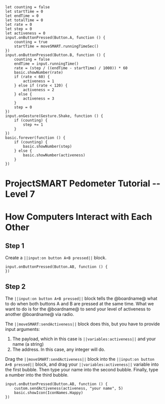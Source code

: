 ```template
let counting = false
let startTime = 0
let endTime = 0
let totalTime = 0
let rate = 0
let step = 0
let activeness = 0
input.onButtonPressed(Button.A, function () {
    counting = true
    startTime = moveSMART.runningTimeSec()
})
input.onButtonPressed(Button.B, function () {
    counting = false
    endTime = input.runningTime()
    rate = (step / ((endTime - startTime) / 1000)) * 60
    basic.showNumber(rate)
    if (rate < 60) {
        activeness = 1
    } else if (rate < 120) {
        activeness = 2
    } else {
        activeness = 3
    }
    step = 0
})
input.onGesture(Gesture.Shake, function () {
    if (counting) {
        step += 1
    }
})
basic.forever(function () {
    if (counting) {
        basic.showNumber(step)
    } else {
        basic.showNumber(activeness)
    }
})

```

# ProjectSMART Pedometer Tutorial -- Level 7
# How Computers Interact with Each Other

## Step 1

Create a ``||input:on button A+B pressed||`` block.

```blocks
input.onButtonPressed(Button.AB, function () {
})
```

## Step 2

The ``||input:on button A+B pressed||`` block tells the @boardname@ what to do when both buttons A and B are pressed at the same time.
What we want to do is for the @boardname@ to send your level of activeness to another @boardname@ via radio.

The ``||moveSMART:sendActiveness||`` block does this, but you have to provide input arguments:
1. The payload, which in this case is ``||variables:activeness||`` and your name (a string)
2. The address. In this case, any integer will do.

Drag the ``||moveSMART:sendActiveness||`` block into the ``||input:on button A+B pressed||`` block,
and drag your ``||variables:activeness||`` variable into the first bubble.
Then type your name into the second bubble.
Finally, type a number into the third bubble.

```blocks
input.onButtonPressed(Button.AB, function () {
    custom.sendActiveness(activeness, "your name", 5)
    basic.showIcon(IconNames.Happy)
})
```
